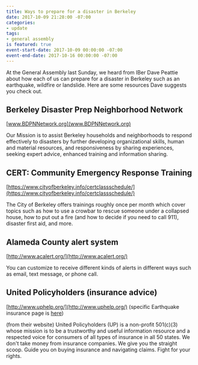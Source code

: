 ```yaml
---
title: Ways to prepare for a disaster in Berkeley
date: 2017-10-09 21:28:00 -07:00
categories:
- update
tags:
- general assembly
is featured: true
event-start-date: 2017-10-09 00:00:00 -07:00
event-end-date: 2017-10-16 00:00:00 -07:00
---
```


At the General Assembly last Sunday, we heard from IBer Dave Peattie about how each of us can prepare for a disaster in Berkeley such as an earthquake, wildfire or landslide. Here are some resources Dave suggests you check out.

## Berkeley Disaster Prep Neighborhood Network

[www.BDPNNetwork.org](www.BDPNNetwork.org)

Our Mission is to assist Berkeley households and neighborhoods to respond effectively to disasters by further developing organizational skills, human and material resources, and responsiveness by sharing experiences, seeking expert advice, enhanced training and information sharing.

## CERT: Community Emergency Response Training

[https://www.cityofberkeley.info/certclassschedule/](https://www.cityofberkeley.info/certclassschedule/)

The City of Berkeley offers trainings roughly once per month which cover topics such as how to use a crowbar to rescue someone under a collapsed house, how to put out a fire (and how to decide if you need to call 911), disaster first aid, and more.

## Alameda County alert system

[http://www.acalert.org/](http://www.acalert.org/)

You can customize to receive different kinds of alerts in different ways such as email, text message, or phone call.

## United Policyholders (insurance advice)

[http://www.uphelp.org/](http://www.uphelp.org/) (specific Earthquake insurance page is [here](http://www.uphelp.org/library/guides/earthquake-insurance))

(from their website) United Policyholders (UP) is a non-profit 501(c)(3) whose mission is to be a trustworthy and useful information resource and a respected voice for consumers of all types of insurance in all 50 states. We don't take money from insurance companies. We give you the straight scoop. Guide you on buying insurance and navigating claims. Fight for your rights.

